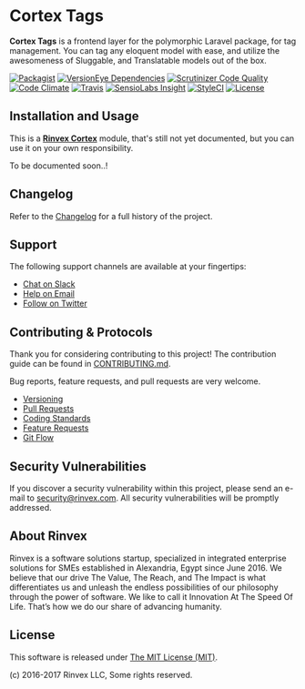 # Cortex Tags

**Cortex Tags** is a frontend layer for the polymorphic Laravel package, for tag management. You can tag any eloquent model with ease, and utilize the awesomeness of Sluggable, and Translatable models out of the box.

[![Packagist](https://img.shields.io/packagist/v/cortex/tags.svg?label=Packagist&style=flat-square)](https://packagist.org/packages/cortex/tags)
[![VersionEye Dependencies](https://img.shields.io/versioneye/d/php/cortex:tags.svg?label=Dependencies&style=flat-square)](https://www.versioneye.com/php/cortex:tags/)
[![Scrutinizer Code Quality](https://img.shields.io/scrutinizer/g/cortex/tags.svg?label=Scrutinizer&style=flat-square)](https://scrutinizer-ci.com/g/cortex/tags/)
[![Code Climate](https://img.shields.io/codeclimate/github/cortex/tags.svg?label=CodeClimate&style=flat-square)](https://codeclimate.com/github/cortex/tags)
[![Travis](https://img.shields.io/travis/cortex/tags.svg?label=TravisCI&style=flat-square)](https://travis-ci.org/cortex/tags)
[![SensioLabs Insight](https://img.shields.io/sensiolabs/i/b13e9dbf-50de-49cd-a0f9-8de2e64a6ec8.svg?label=SensioLabs&style=flat-square)](https://insight.sensiolabs.com/projects/b13e9dbf-50de-49cd-a0f9-8de2e64a6ec8)
[![StyleCI](https://styleci.io/repos/93621990/shield)](https://styleci.io/repos/93621990)
[![License](https://img.shields.io/packagist/l/cortex/tags.svg?label=License&style=flat-square)](https://github.com/cortex/tags/blob/develop/LICENSE)


## Installation and Usage

This is a **[Rinvex Cortex](https://github.com/rinvex/cortex)** module, that's still not yet documented, but you can use it on your own responsibility.

To be documented soon..!


## Changelog

Refer to the [Changelog](CHANGELOG.md) for a full history of the project.


## Support

The following support channels are available at your fingertips:

- [Chat on Slack](http://chat.rinvex.com)
- [Help on Email](mailto:help@rinvex.com)
- [Follow on Twitter](https://twitter.com/rinvex)


## Contributing & Protocols

Thank you for considering contributing to this project! The contribution guide can be found in [CONTRIBUTING.md](CONTRIBUTING.md).

Bug reports, feature requests, and pull requests are very welcome.

- [Versioning](CONTRIBUTING.md#versioning)
- [Pull Requests](CONTRIBUTING.md#pull-requests)
- [Coding Standards](CONTRIBUTING.md#coding-standards)
- [Feature Requests](CONTRIBUTING.md#feature-requests)
- [Git Flow](CONTRIBUTING.md#git-flow)


## Security Vulnerabilities

If you discover a security vulnerability within this project, please send an e-mail to [security@rinvex.com](security@rinvex.com). All security vulnerabilities will be promptly addressed.


## About Rinvex

Rinvex is a software solutions startup, specialized in integrated enterprise solutions for SMEs established in Alexandria, Egypt since June 2016. We believe that our drive The Value, The Reach, and The Impact is what differentiates us and unleash the endless possibilities of our philosophy through the power of software. We like to call it Innovation At The Speed Of Life. That’s how we do our share of advancing humanity.


## License

This software is released under [The MIT License (MIT)](LICENSE).

(c) 2016-2017 Rinvex LLC, Some rights reserved.
